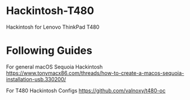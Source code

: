 # Hackintosh-T480
Hackintosh for Lenovo ThinkPad T480

# Following Guides

For general macOS Sequoia Hackintosh
https://www.tonymacx86.com/threads/how-to-create-a-macos-sequoia-installation-usb.330200/

For T480 Hackintosh Configs
https://github.com/valnoxy/t480-oc
